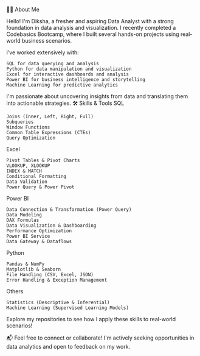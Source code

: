 👩‍💻 About Me

Hello! I'm Diksha, a fresher and aspiring Data Analyst with a strong foundation in data analysis and visualization. I recently completed a Codebasics Bootcamp, where I built several hands-on projects using real-world business scenarios.

I’ve worked extensively with:

    SQL for data querying and analysis
    Python for data manipulation and visualization
    Excel for interactive dashboards and analysis
    Power BI for business intelligence and storytelling
    Machine Learning for predictive analytics

I'm passionate about uncovering insights from data and translating them into actionable strategies.
🛠️ Skills & Tools
SQL

    Joins (Inner, Left, Right, Full)
    Subqueries
    Window Functions
    Common Table Expressions (CTEs)
    Query Optimization

Excel

    Pivot Tables & Pivot Charts
    VLOOKUP, XLOOKUP
    INDEX & MATCH
    Conditional Formatting
    Data Validation
    Power Query & Power Pivot

Power BI

    Data Connection & Transformation (Power Query)
    Data Modeling
    DAX Formulas
    Data Visualization & Dashboarding
    Performance Optimization
    Power BI Service
    Data Gateway & Dataflows

Python

    Pandas & NumPy
    Matplotlib & Seaborn
    File Handling (CSV, Excel, JSON)
    Error Handling & Exception Management

Others

    Statistics (Descriptive & Inferential)
    Machine Learning (Supervised Learning Models)

Explore my repositories to see how I apply these skills to real-world scenarios!

📬 Feel free to connect or collaborate! I'm actively seeking opportunities in data analytics and open to feedback on my work.
